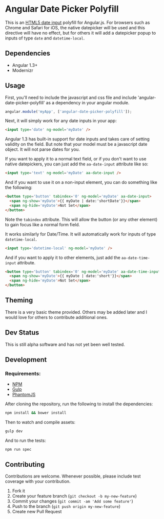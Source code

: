 # Angular Date Picker Polyfill

This is an [HTML5 date input](http://diveintohtml5.info/forms.html#type-date) polyfill for Angular.js. For browsers such as Chrome and Safari for iOS, the native datepicker will be used and this directive will have no effect, but for others it will add a datepicker popup to inputs of type `date` and `datetime-local`.

## Dependencies

* Angular 1.3+
* Modernizr

## Usage

First, you'll need to include the javascript and css file and include 'angular-date-picker-polyfill' as a dependency in your angular module.

```javascript
angular.module('myApp', ['angular-date-picker-polyfill']);
```

Next, it will simply work for any date inputs in your app:

```html
<input type='date' ng-model='myDate' />
```

Angular 1.3 has built-in support for date inputs and takes care of setting validity on the field. But note that your model must be a javascript date object. It will not parse dates for you.

If you want to apply it to a normal text field, or if you don't want to use native datepickers, you can just add the `aa-date-input` attribute like so:

```html
<input type='text' ng-model='myDate' aa-date-input />
```

And if you want to use it on a non-input element, you can do something like the following:

```html
<button type='button' tabindex='0' ng-model='myDate' aa-date-input>
  <span ng-show='myDate'>{{ myDate | date:'shortDate'}}</span>
  <span ng-hide='myDate'>Not Set</span>
</button>
```

Note the `tabindex` attribute. This will allow the button (or any other element) to gain focus like a normal form field.

It works similarly for Date/Time. It will automatically work for inputs of type `datetime-local`.

```html
<input type='datetime-local' ng-model='myDate' />
```

And if you want to apply it to other elements, just add the `aa-date-time-input` attribute.

```html
<button type='button' tabindex='0' ng-model='myDate' aa-date-time-input>
  <span ng-show='myDate'>{{ myDate | date:'short'}}</span>
  <span ng-hide='myDate'>Not Set</span>
</button>
```



## Theming

There is a very basic theme provided. Others may be added later and I would love for others to contribute additional ones.

## Dev Status

This is still alpha software and has not yet been well tested.

## Development

### Requirements:

* [NPM](https://www.npmjs.com)
* [Gulp](http://gulpjs.com)
* [PhantomJS](http://phantomjs.org)

After cloning the repository, run the following to install the dependencies:

```sh
npm install && bower install
```

Then to watch and compile assets:
```sh
gulp dev
```

And to run the tests:
```
npm run spec
```

## Contributing

Contributions are welcome. Whenever possible, please include test coverage with your contribution.

1. Fork it
2. Create your feature branch (`git checkout -b my-new-feature`)
3. Commit your changes (`git commit -am 'Add some feature'`)
4. Push to the branch (`git push origin my-new-feature`)
5. Create new Pull Request



